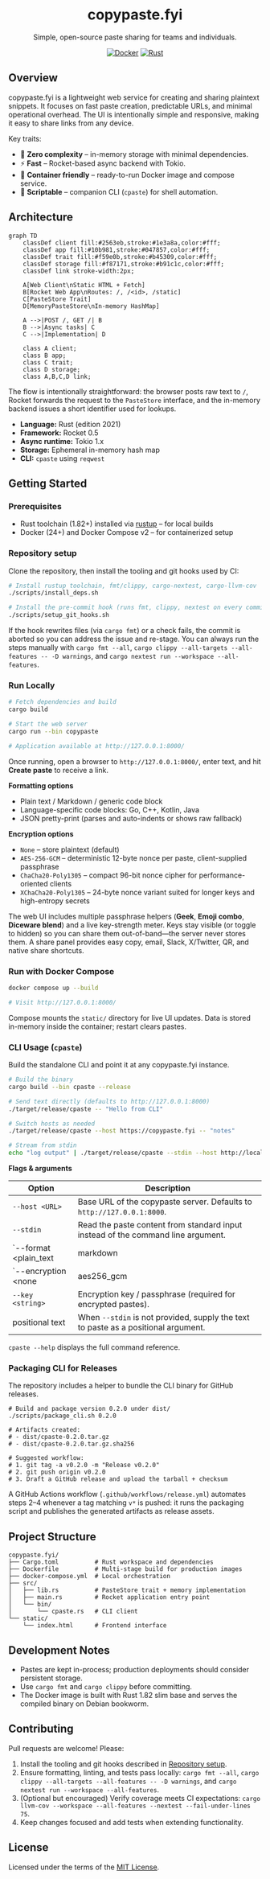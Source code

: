 <div align="center">

# copypaste.fyi

Simple, open-source paste sharing for teams and individuals.

[![Docker](https://img.shields.io/badge/docker-compose-blue?logo=docker)](#run-with-docker-compose)
[![Rust](https://img.shields.io/badge/rust-1.82+-orange?logo=rust)](#run-locally)

</div>

## Overview

copypaste.fyi is a lightweight web service for creating and sharing plaintext snippets. It focuses on fast paste creation, predictable URLs, and minimal operational overhead. The UI is intentionally simple and responsive, making it easy to share links from any device.

Key traits:

- 🧠 **Zero complexity** – in-memory storage with minimal dependencies.
- ⚡ **Fast** – Rocket-based async backend with Tokio.
- 🐳 **Container friendly** – ready-to-run Docker image and compose service.
- 🔗 **Scriptable** – companion CLI (`cpaste`) for shell automation.

## Architecture

```mermaid
graph TD
    classDef client fill:#2563eb,stroke:#1e3a8a,color:#fff;
    classDef app fill:#10b981,stroke:#047857,color:#fff;
    classDef trait fill:#f59e0b,stroke:#b45309,color:#fff;
    classDef storage fill:#f87171,stroke:#b91c1c,color:#fff;
    classDef link stroke-width:2px;

    A[Web Client\nStatic HTML + Fetch]
    B[Rocket Web App\nRoutes: /, /<id>, /static]
    C[PasteStore Trait]
    D[MemoryPasteStore\nIn-memory HashMap]

    A -->|POST /, GET /| B
    B -->|Async tasks| C
    C -->|Implementation| D

    class A client;
    class B app;
    class C trait;
    class D storage;
    class A,B,C,D link;
```

The flow is intentionally straightforward: the browser posts raw text to `/`, Rocket forwards the request to the `PasteStore` interface, and the in-memory backend issues a short identifier used for lookups.

- **Language:** Rust (edition 2021)
- **Framework:** Rocket 0.5
- **Async runtime:** Tokio 1.x
- **Storage:** Ephemeral in-memory hash map
- **CLI:** `cpaste` using `reqwest`

## Getting Started

### Prerequisites

- Rust toolchain (1.82+) installed via [rustup](https://rustup.rs/) – for local builds
- Docker (24+) and Docker Compose v2 – for containerized setup

### Repository setup

Clone the repository, then install the tooling and git hooks used by CI:

```bash
# Install rustup toolchain, fmt/clippy, cargo-nextest, cargo-llvm-cov
./scripts/install_deps.sh

# Install the pre-commit hook (runs fmt, clippy, nextest on every commit)
./scripts/setup_git_hooks.sh
```

If the hook rewrites files (via `cargo fmt`) or a check fails, the commit is aborted so you can address the issue and re-stage. You can always run the steps manually with `cargo fmt --all`, `cargo clippy --all-targets --all-features -- -D warnings`, and `cargo nextest run --workspace --all-features`.

### Run Locally

```bash
# Fetch dependencies and build
cargo build

# Start the web server
cargo run --bin copypaste

# Application available at http://127.0.0.1:8000/
```

Once running, open a browser to `http://127.0.0.1:8000/`, enter text, and hit **Create paste** to receive a link.

**Formatting options**

- Plain text / Markdown / generic code block
- Language-specific code blocks: Go, C++, Kotlin, Java
- JSON pretty-print (parses and auto-indents or shows raw fallback)

**Encryption options**

- `None` – store plaintext (default)
- `AES-256-GCM` – deterministic 12-byte nonce per paste, client-supplied passphrase
- `ChaCha20-Poly1305` – compact 96-bit nonce cipher for performance-oriented clients
- `XChaCha20-Poly1305` – 24-byte nonce variant suited for longer keys and high-entropy secrets

The web UI includes multiple passphrase helpers (**Geek**, **Emoji combo**, **Diceware blend**) and a live key-strength meter. Keys stay visible (or toggle to hidden) so you can share them out-of-band—the server never stores them. A share panel provides easy copy, email, Slack, X/Twitter, QR, and native share shortcuts.

### Run with Docker Compose

```bash
docker compose up --build

# Visit http://127.0.0.1:8000/
```

Compose mounts the `static/` directory for live UI updates. Data is stored in-memory inside the container; restart clears pastes.

### CLI Usage (`cpaste`)

Build the standalone CLI and point it at any copypaste.fyi instance.

```bash
# Build the binary
cargo build --bin cpaste --release

# Send text directly (defaults to http://127.0.0.1:8000)
./target/release/cpaste -- "Hello from CLI"

# Switch hosts as needed
./target/release/cpaste --host https://copypaste.fyi -- "notes"

# Stream from stdin
echo "log output" | ./target/release/cpaste --stdin --host http://localhost:8000 --
```

**Flags & arguments**

| Option | Description |
| ------ | ----------- |
| `--host <URL>` | Base URL of the copypaste server. Defaults to `http://127.0.0.1:8000`. |
| `--stdin` | Read the paste content from standard input instead of the command line argument. |
| `--format <plain_text|markdown|code|json|go|cpp|kotlin|java>` | Rendering mode for the paste. Defaults to `plain_text`. |
| `--encryption <none|aes256_gcm|chacha20_poly1305|xchacha20_poly1305>` | Client-side encryption algorithm. When not `none`, pass `--key`. |
| `--key <string>` | Encryption key / passphrase (required for encrypted pastes). |
| positional text | When `--stdin` is not provided, supply the text to paste as a positional argument. |

`cpaste --help` displays the full command reference.

### Packaging CLI for Releases

The repository includes a helper to bundle the CLI binary for GitHub releases.

```
# Build and package version 0.2.0 under dist/
./scripts/package_cli.sh 0.2.0

# Artifacts created:
# - dist/cpaste-0.2.0.tar.gz
# - dist/cpaste-0.2.0.tar.gz.sha256

# Suggested workflow:
# 1. git tag -a v0.2.0 -m "Release v0.2.0"
# 2. git push origin v0.2.0
# 3. Draft a GitHub release and upload the tarball + checksum
```

A GitHub Actions workflow (`.github/workflows/release.yml`) automates steps 2–4 whenever a tag matching `v*` is pushed: it runs the packaging script and publishes the generated artifacts as release assets.

## Project Structure

```
copypaste.fyi/
├── Cargo.toml          # Rust workspace and dependencies
├── Dockerfile          # Multi-stage build for production images
├── docker-compose.yml  # Local orchestration
├── src/
│   ├── lib.rs          # PasteStore trait + memory implementation
│   ├── main.rs         # Rocket application entry point
│   └── bin/
│       └── cpaste.rs   # CLI client
└── static/
    └── index.html      # Frontend interface
```

## Development Notes

- Pastes are kept in-process; production deployments should consider persistent storage.
- Use `cargo fmt` and `cargo clippy` before committing.
- The Docker image is built with Rust 1.82 slim base and serves the compiled binary on Debian bookworm.

## Contributing

Pull requests are welcome! Please:

1. Install the tooling and git hooks described in [Repository setup](#repository-setup).
2. Ensure formatting, linting, and tests pass locally: `cargo fmt --all`, `cargo clippy --all-targets --all-features -- -D warnings`, and `cargo nextest run --workspace --all-features`.
3. (Optional but encouraged) Verify coverage meets CI expectations: `cargo llvm-cov --workspace --all-features --nextest --fail-under-lines 75`.
4. Keep changes focused and add tests when extending functionality.

## License

Licensed under the terms of the [MIT License](LICENSE).



